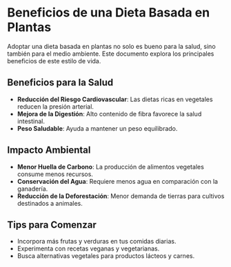 # Beneficios de una Dieta Basada en Plantas

Adoptar una dieta basada en plantas no solo es bueno para la salud, sino también para el medio ambiente. Este documento explora los principales beneficios de este estilo de vida.

## Beneficios para la Salud
- **Reducción del Riesgo Cardiovascular**: Las dietas ricas en vegetales reducen la presión arterial.
- **Mejora de la Digestión**: Alto contenido de fibra favorece la salud intestinal.
- **Peso Saludable**: Ayuda a mantener un peso equilibrado.

## Impacto Ambiental
- **Menor Huella de Carbono**: La producción de alimentos vegetales consume menos recursos.
- **Conservación del Agua**: Requiere menos agua en comparación con la ganadería.
- **Reducción de la Deforestación**: Menor demanda de tierras para cultivos destinados a animales.

## Tips para Comenzar
- Incorpora más frutas y verduras en tus comidas diarias.
- Experimenta con recetas veganas y vegetarianas.
- Busca alternativas vegetales para productos lácteos y carnes.